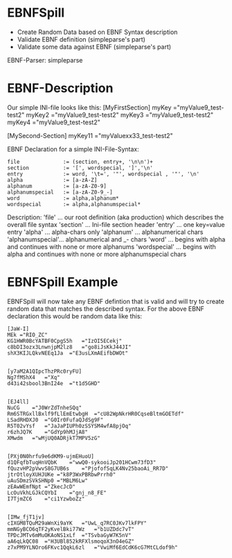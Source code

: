 EBNFSpill
=========

* Create Random Data based on EBNF Syntax description
* Validate EBNF definition (simpleparse's part)
* Validate some data against EBNF (simpleparse's part)

EBNF-Parser: simpleparse

EBNF-Description
=======

Our simple INI-file looks like this:
[MyFirstSection]
myKey	="myValue9_test-test2"
myKey2	="myValue9_test-test2"
myKey3	="myValue9_test-test2"
myKey4	="myValue9_test-test2"

[MySecond-Section]
myKey11	="myValuexx33_test-test2"


EBNF Declaration for a simple INI-File-Syntax:

	file              := (section, entry+, '\n\n')+
	section           := '[', wordspecial, ']','\n'
	entry             := word, '\t=', '"', wordspecial , '"', '\n'
	alpha             := [a-zA-Z]
	alphanum          := [a-zA-Z0-9]
	alphanumspecial   := [a-zA-Z0-9_-]
	word              := alpha,alphanum*
	wordspecial       := alpha,alphanumspecial*

Description:
'file'           ... our root definition (aka production) which describes the overall file syntax
'section'        ... Ini-file section header
'entry'          ... one key=value entry
'alpha'          ... alpha-chars only
'alphanum'       ... alphanumerical chars
'alphanumspecial'... alphanumerical and _- chars
'word'           ... begins with alpha and continues with none or more alphanums
'wordspecial'    ... begins with alpha and continues with none or more alphanumspecial chars


EBNFSpill Example
=================

EBNFSpill will now take any EBNF defintion that is valid and will try to create random data that matches the described syntax. For the above EBNF declaration this would be random data like this:

	[JaW-I]
	MEk	="RIO_ZC"
	KG1HWR0BcYATBF0CpgS5h	="IzOI5ECekj"
	c8bDI3ozx3LnwnjpM2lz8	="go8iJsKkJ44JI"
	shX3KIJLQkvNEEq1Ja	="E3usLXmAEifbDWOt"
	
	
	[y7aM2A1QIpcThzPRc0ryFU]
	Ng7fMShX4	="Xq"
	d43i42sbool3BnI24e	="t1d5GHD"
	
	
	[EJ4ll]
	NuCG	="J0WrZdTnheSQq"
	Rm6STRGxllBxlf9fLlEmEtwbgH	="cU82WpNkrHR0CqseBltmGOETdf"
	LSadRHDXJ0	="G0Ir0FufaQJdSg9F"
	R5T02vYsf	="JaJaPIUPh0zSSYSM4wfA8pjOq"
	r6zhJQ7K	="GdYp9hMJjA8"
	XMwdm	="wMjUQ0ADRjkT7MPV5zG"
	
	
	[PXj0N0hrfu9e6dKM9-ujmEHuoU]
	d1QFqfbTuqHnVQbK	="wwQ0-sykooiJp201HCwm73fD3"
	fQuzvHP2pVwvS8G7UB6s	="PjofofSqLK4Nv25baoAi_RR7D"
	jtrOtloyXUHJUKe	="k8P3WxPBRbwPrrh0"
	uAuSDmzSVkSHNp0	="MBLM6Lw"
	zEAwWEmfNpt	="ZkecJcD"
	LcOuVkhLGJkCQYbI	="gnj_n8_FE"
	I7TjmZC6	="ci1YzwboZz"
	
	
	[IMw_fjT1jv]
	cIXGM8TQuM29aWnXi9aYK	="UwL_q7RC0JKv7lkFPY"
	mmNGyBCO6qTF2yKvelBki77Wz	="b1UZDdc7vT"
	TPDcJMTv6mMuOKAoNS1xLf	="TSvbaGyW7K5nV"
	aA6qLkQC08	="H3UBl852kRFXlsmoqoX3nO4eGZ"
	z7xPM9YLNOro6FKvc1QqkL6zl	="VwiMf6EdCdK6cG7MtCLdof9h"